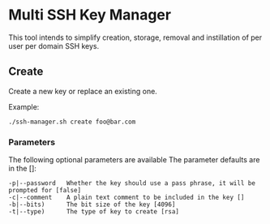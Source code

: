 # Multi SSH Key Manager

This tool intends to simplify creation, storage, removal and instillation of per user per domain SSH keys.

## Create

Create a new key or replace an existing one.

Example:

    ./ssh-manager.sh create foo@bar.com

### Parameters

The following optional parameters are available
The parameter defaults are in the []:

    -p|--password	Whether the key should use a pass phrase, it will be prompted for [false]
    -c|--comment	A plain text comment to be included in the key []
    -b|--bits)		The bit size of the key [4096]
    -t|--type)		The type of key to create [rsa]